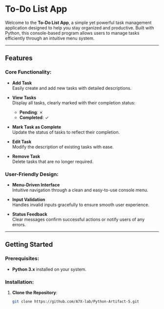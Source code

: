 # To-Do List App

Welcome to the **To-Do List App**, a simple yet powerful task management application designed to help you stay organized and productive. Built with Python, this console-based program allows users to manage tasks efficiently through an intuitive menu system.

---

## Features

### Core Functionality:
- **Add Task**  
  Easily create and add new tasks with detailed descriptions.

- **View Tasks**  
  Display all tasks, clearly marked with their completion status:
  - **Pending**: ✗  
  - **Completed**: ✓  

- **Mark Task as Complete**  
  Update the status of tasks to reflect their completion.

- **Edit Task**  
  Modify the description of existing tasks with ease.

- **Remove Task**  
  Delete tasks that are no longer required.

### User-Friendly Design:
- **Menu-Driven Interface**  
  Intuitive navigation through a clean and easy-to-use console menu.  

- **Input Validation**  
  Handles invalid inputs gracefully to ensure smooth user experience.

- **Status Feedback**  
  Clear messages confirm successful actions or notify users of any errors.

---

## Getting Started

### Prerequisites:
- **Python 3.x** installed on your system.

### Installation:
1. **Clone the Repository**:
   ```bash
   git clone https://github.com/A7X-lab/Python-Artifact-5.git
